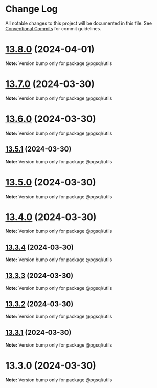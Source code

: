 # Change Log

All notable changes to this project will be documented in this file.
See [Conventional Commits](https://conventionalcommits.org) for commit guidelines.

# [13.8.0](https://github.com/launchql/pgsql-parser/compare/@pgsql/utils@13.7.0...@pgsql/utils@13.8.0) (2024-04-01)

**Note:** Version bump only for package @pgsql/utils





# [13.7.0](https://github.com/launchql/pgsql-parser/compare/@pgsql/utils@13.6.0...@pgsql/utils@13.7.0) (2024-03-30)

**Note:** Version bump only for package @pgsql/utils





# [13.6.0](https://github.com/launchql/pgsql-parser/compare/@pgsql/utils@13.5.1...@pgsql/utils@13.6.0) (2024-03-30)

**Note:** Version bump only for package @pgsql/utils





## [13.5.1](https://github.com/launchql/pgsql-parser/compare/@pgsql/utils@13.5.0...@pgsql/utils@13.5.1) (2024-03-30)

**Note:** Version bump only for package @pgsql/utils





# [13.5.0](https://github.com/launchql/pgsql-parser/compare/@pgsql/utils@13.4.0...@pgsql/utils@13.5.0) (2024-03-30)

**Note:** Version bump only for package @pgsql/utils





# [13.4.0](https://github.com/launchql/pgsql-parser/compare/@pgsql/utils@13.3.4...@pgsql/utils@13.4.0) (2024-03-30)

**Note:** Version bump only for package @pgsql/utils





## [13.3.4](https://github.com/launchql/pgsql-parser/compare/@pgsql/utils@13.3.3...@pgsql/utils@13.3.4) (2024-03-30)

**Note:** Version bump only for package @pgsql/utils





## [13.3.3](https://github.com/launchql/pgsql-parser/compare/@pgsql/utils@13.3.2...@pgsql/utils@13.3.3) (2024-03-30)

**Note:** Version bump only for package @pgsql/utils





## [13.3.2](https://github.com/launchql/pgsql-parser/compare/@pgsql/utils@13.3.1...@pgsql/utils@13.3.2) (2024-03-30)

**Note:** Version bump only for package @pgsql/utils





## [13.3.1](https://github.com/launchql/pgsql-parser/compare/@pgsql/utils@13.3.0...@pgsql/utils@13.3.1) (2024-03-30)

**Note:** Version bump only for package @pgsql/utils





# 13.3.0 (2024-03-30)

**Note:** Version bump only for package @pgsql/utils
